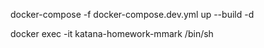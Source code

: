 docker-compose -f docker-compose.dev.yml up --build -d

docker exec -it katana-homework-mmark /bin/sh

